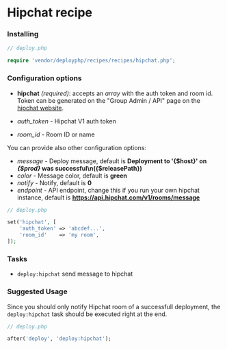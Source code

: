 # Hipchat recipe

### Installing

```php
// deploy.php

require 'vendor/deployphp/recipes/recipes/hipchat.php';
```

### Configuration options

- **hipchat** *(required)*: accepts an *array* with the auth token and room id. Token can be generated on the "Group Admin / API" page on the [hipchat website](https://hipchat.com/).

 - *auth_token* - Hipchat V1 auth token
 - *room_id* - Room ID or name

You can provide also other configuration options:

 - *message* - Deploy message, default is **Deployment to '{$host}' on *{$prod}* was successful\n({$releasePath})**
 - *color* - Message color, default is **green**
 - *notify* - Notify, default is **0**
 - *endpoint* - API endpoint, change this if you run your own hipchat instance, default is **https://api.hipchat.com/v1/rooms/message**

```php
// deploy.php

set('hipchat', [
    'auth_token' => 'abcdef...',
    'room_id'    => 'my room',
]);
```

### Tasks

- `deploy:hipchat` send message to hipchat

### Suggested Usage

Since you should only notify Hipchat room of a successfull deployment, the `deploy:hipchat` task should be executed right at the end.

```php
// deploy.php

after('deploy', 'deploy:hipchat');
```

